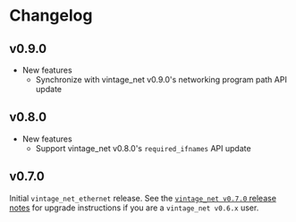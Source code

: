 # Changelog

## v0.9.0

* New features
  * Synchronize with vintage_net v0.9.0's networking program path API update

## v0.8.0

* New features
  * Support vintage_net v0.8.0's `required_ifnames` API update

## v0.7.0

Initial `vintage_net_ethernet` release. See the [`vintage_net v0.7.0` release
notes](https://github.com/nerves-networking/vintage_net/releases/tag/v0.7.0)
for upgrade instructions if you are a `vintage_net v0.6.x` user.
